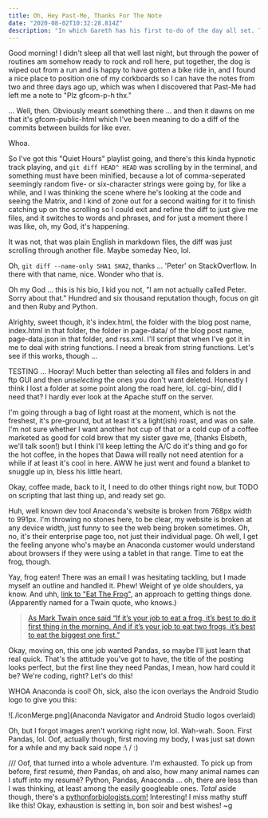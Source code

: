 ```yaml
---
title: Oh, Hey Past-Me, Thanks For The Note
date: "2020-08-02T10:32:28.814Z"
description: "In which Gareth has his first to-do of the day all set. Thanks, Past-Me!"
---
```


Good morning! I didn't sleep all that well last night, but through the power of routines am somehow ready to rock and roll here, put together, the dog is wiped out from a run and is happy to have gotten a bike ride in, and I found a nice place to position one of my corkboards so I can have the notes from two and three days ago up, which was when I discovered that Past-Me had left me a note to "Plz gfcom-p-h thx."

... Well, then. Obviously meant something there ... and then it dawns on me that it's gfcom-public-html which I've been meaning to do a diff of the commits between builds for like ever.

Whoa.

So I've got this "Quiet Hours" playlist going, and there's this kinda hypnotic track playing, and `git diff HEAD^ HEAD` was scrolling by in the terminal, and something must have been minified, because a lot of comma-seperated seemingly random five- or six-character strings were going by, for like a while, and I was thinking the scene where he's looking at the code and seeing the Matrix, and I kind of zone out for a second waiting for it to finish catching up on the scrolling so I could exit and refine the diff to just give me files, and it switches to words and phrases, and for just a moment there I was like, oh, my God, it's happening.

It was not, that was plain English in markdown files, the diff was just scrolling through another file. Maybe someday Neo, lol.

Oh, `git diff --name-only SHA1 SHA2`, thanks ... 'Peter' on StackOverflow. In there with that name, nice. Wonder who that is.

Oh my God ... this is his bio, I kid you not, "I am not actually called Peter. Sorry about that." Hundred and six thousand reputation though, focus on git and then Ruby and Python.

Alrighty, sweet though, it's index.html, the folder with the blog post name, index.html in that folder, the folder in page-data/ of the blog post name, page-data.json in that folder, and rss.xml. I'll script that when I've got it in me to deal with string functions. I need a break from string functions. Let's see if this works, though ...

TESTING ... Hooray! Much better than selecting all files and folders in and ftp GUI and then _unselecting_ the ones you don't want deleted. Honestly I think I lost a folder at some point along the road here, lol. cgi-bin/, did I need that? I hardly ever look at the Apache stuff on the server.

I'm going through a bag of light roast at the moment, which is not the freshest, it's pre-ground, but at least it's a light(ish) roast, and was on sale. I'm not sure whether I want another hot cup of that or a cold cup of a coffee marketed as good for cold brew that my sister gave me, (thanks Elsbeth, we'll talk soon!) but I think I'll keep letting the A/C do it's thing and go for the hot coffee, in the hopes that Dawa will really not need atention for a while if at least it's cool in here. AWW he just went and found a blanket to snuggle up in, bless his little heart.

Okay, coffee made, back to it, I need to do other things right now, but TODO on scripting that last thing up, and ready set go.

Huh, well known dev tool Anaconda's website is broken from 768px width to 991px. I'm throwing no stones here, to be clear, my website is broken at any device width, just funny to see the web being broken sometimes. Oh, no, it's their enterprise page too, not just their individual page. Oh well, I get the feeling anyone who's maybe an Anaconda customer would understand about browsers if they were using a tablet in that range. Time to eat the frog, though.

Yay, frog eaten! There was an email I was hesitating tackling, but I made myself an outline and handled it. Phew! Weight of ye olde shoulders, ya know. And uhh, [link to "Eat The Frog",](https://blog.noisli.com/what-it-means-to-eat-the-frog/) an approach to getting things done. (Apparently named for a Twain quote, who knows.)

> [As Mark Twain once said “If it’s your job to eat a frog, it’s best to do it first thing in the morning. And if it’s your job to eat two frogs, it’s best to eat the biggest one first.”](https://blog.noisli.com/what-it-means-to-eat-the-frog/)

Okay, moving on, this one job wanted Pandas, so maybe I'll just learn that real quick. That's the attitude you've got to have, the title of the posting looks perfect, but the first line they need Pandas, I mean, how hard could it be? We're coding, right? Let's do this!

WHOA Anaconda is cool! Oh, sick, also the icon overlays the Android Studio logo to give you this:

![./iconMerge.png](Anaconda Navigator and Android Studio logos overlaid)

Oh, but I forgot images aren't working right now, lol. Wah-wah. Soon. First Pandas, lol. Oof, actually though, first moving my body, I was just sat down for a while and my back said nope :\ / :)

/// Oof, that turned into a whole adventure. I'm exhausted. To pick up from before, first resumé, _then_ Pandas, oh and also, how many animal names can I stuff into my resumé? Python, Pandas, Anaconda ... oh, there are less than I was thinking, at least among the easily googleable ones. _Total_ aside though, there's a [pythonforbiologists.com!](pythonforbiologists.com) Interesting! I miss mathy stuff like this! Okay, exhaustion is setting in, bon soir and best wishes! ~g
